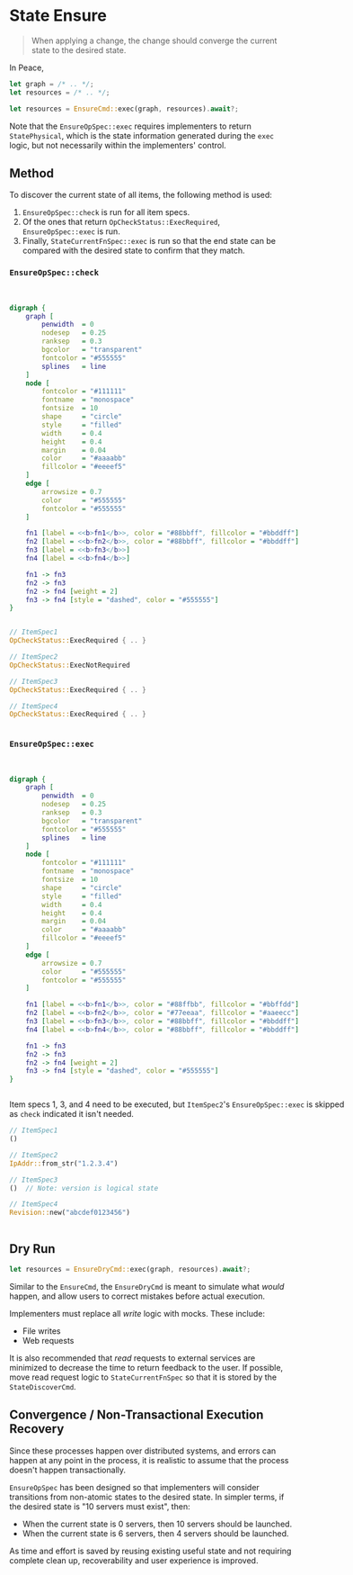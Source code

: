 # State Ensure

> When applying a change, the change should converge the current state to the desired state.

In Peace, 

```rust ,ignore
let graph = /* .. */;
let resources = /* .. */;

let resources = EnsureCmd::exec(graph, resources).await?;
```

Note that the `EnsureOpSpec::exec` requires implementers to return `StatePhysical`, which is the state information generated during the `exec` logic, but not necessarily within the implementers' control.


## Method

To discover the current state of all items, the following method is used:

1. `EnsureOpSpec::check` is run for all item specs.
2. Of the ones that return `OpCheckStatus::ExecRequired`, `EnsureOpSpec::exec` is run.
3. Finally, `StateCurrentFnSpec::exec` is run so that the end state can be compared with the desired state to confirm that they match.

### `EnsureOpSpec::check`

<div style="display: inline-block; padding: 0px 20px 0px 0px;">
<br />

```dot process
digraph {
    graph [
        penwidth  = 0
        nodesep   = 0.25
        ranksep   = 0.3
        bgcolor   = "transparent"
        fontcolor = "#555555"
        splines   = line
    ]
    node [
        fontcolor = "#111111"
        fontname  = "monospace"
        fontsize  = 10
        shape     = "circle"
        style     = "filled"
        width     = 0.4
        height    = 0.4
        margin    = 0.04
        color     = "#aaaabb"
        fillcolor = "#eeeef5"
    ]
    edge [
        arrowsize = 0.7
        color     = "#555555"
        fontcolor = "#555555"
    ]

    fn1 [label = <<b>fn1</b>>, color = "#88bbff", fillcolor = "#bbddff"]
    fn2 [label = <<b>fn2</b>>, color = "#88bbff", fillcolor = "#bbddff"]
    fn3 [label = <<b>fn3</b>>]
    fn4 [label = <<b>fn4</b>>]

    fn1 -> fn3
    fn2 -> fn3
    fn2 -> fn4 [weight = 2]
    fn3 -> fn4 [style = "dashed", color = "#555555"]
}
```

</div>
<div style="display: inline-block; vertical-align: top;">

```rust ,ignore
// ItemSpec1
OpCheckStatus::ExecRequired { .. }

// ItemSpec2
OpCheckStatus::ExecNotRequired

// ItemSpec3
OpCheckStatus::ExecRequired { .. }

// ItemSpec4
OpCheckStatus::ExecRequired { .. }
```

</div>


### `EnsureOpSpec::exec`

<div style="display: inline-block; padding: 0px 20px 0px 0px;">
<br />

```dot process
digraph {
    graph [
        penwidth  = 0
        nodesep   = 0.25
        ranksep   = 0.3
        bgcolor   = "transparent"
        fontcolor = "#555555"
        splines   = line
    ]
    node [
        fontcolor = "#111111"
        fontname  = "monospace"
        fontsize  = 10
        shape     = "circle"
        style     = "filled"
        width     = 0.4
        height    = 0.4
        margin    = 0.04
        color     = "#aaaabb"
        fillcolor = "#eeeef5"
    ]
    edge [
        arrowsize = 0.7
        color     = "#555555"
        fontcolor = "#555555"
    ]

    fn1 [label = <<b>fn1</b>>, color = "#88ffbb", fillcolor = "#bbffdd"]
    fn2 [label = <<b>fn2</b>>, color = "#77eeaa", fillcolor = "#aaeecc"]
    fn3 [label = <<b>fn3</b>>, color = "#88bbff", fillcolor = "#bbddff"]
    fn4 [label = <<b>fn4</b>>, color = "#88bbff", fillcolor = "#bbddff"]

    fn1 -> fn3
    fn2 -> fn3
    fn2 -> fn4 [weight = 2]
    fn3 -> fn4 [style = "dashed", color = "#555555"]
}
```

</div>
<div style="display: inline-block; width: 600px; vertical-align: top;">

Item specs 1, 3, and 4 need to be executed, but `ItemSpec2`'s `EnsureOpSpec::exec` is skipped as `check` indicated it isn't needed.

```rust ,ignore
// ItemSpec1
()

// ItemSpec2
IpAddr::from_str("1.2.3.4")

// ItemSpec3
()  // Note: version is logical state

// ItemSpec4
Revision::new("abcdef0123456")
```

</div>


## Dry Run

```rust ,ignore
let resources = EnsureDryCmd::exec(graph, resources).await?;
```

Similar to the `EnsureCmd`, the `EnsureDryCmd` is meant to simulate what *would* happen, and allow users to correct mistakes before actual execution.

Implementers must replace all *write* logic with mocks. These include:

* File writes
* Web requests

It is also recommended that *read* requests to external services are minimized to decrease the time to return feedback to the user. If possible, move read request logic to `StateCurrentFnSpec` so that it is stored by the `StateDiscoverCmd`.


## Convergence / Non-Transactional Execution Recovery

Since these processes happen over distributed systems, and errors can happen at any point in the process, it is realistic to assume that the process doesn't happen transactionally.

`EnsureOpSpec` has been designed so that implementers will consider transitions from non-atomic states to the desired state. In simpler terms, if the desired state is "10 servers must exist", then:

* When the current state is 0 servers, then 10 servers should be launched.
* When the current state is 6 servers, then 4 servers should be launched.

As time and effort is saved by reusing existing useful state and not requiring complete clean up, recoverability and user experience is improved.

<!-- Executing a subset of the graph. Cleaning a subset, and re-ensuring from that point. -->
